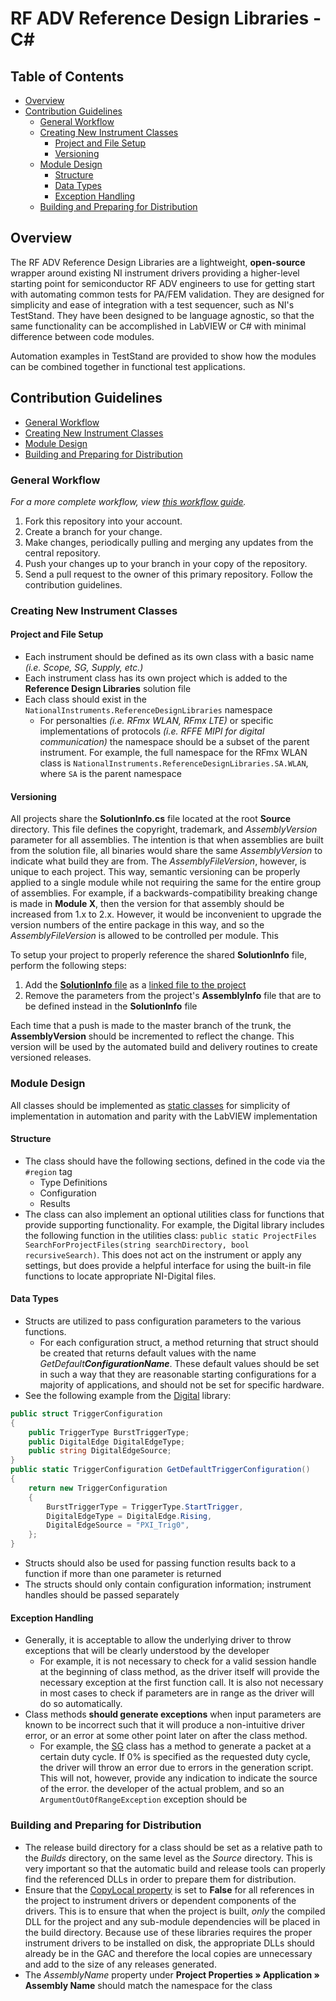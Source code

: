# RF ADV Reference Design Libraries - C#

## Table of Contents

 * [Overview](#overview)
 * [Contribution Guidelines](#contribution-guidelines)
   + [General Workflow](#general-workflow)
   + [Creating New Instrument Classes](#creating-new-instrument-classes)
     - [Project and File Setup](#project-and-file-setup)
     - [Versioning](#versioning)
   + [Module Design](#module-design)
     - [Structure](#structure)
     - [Data Types](#data-types)
     - [Exception Handling](#exception-handling)
   + [Building and Preparing for Distribution](#building-and-preparing-for-distribution)


## Overview

The RF ADV Reference Design Libraries are a lightweight, **open-source** wrapper around existing NI instrument drivers providing a higher-level starting point for semiconductor RF ADV engineers to use for getting start with automating common tests for PA/FEM validation. They are designed for simplicity and ease of integration with a test sequencer, such as NI's TestStand. They have been designed to be language agnostic, so that the same functionality can be accomplished in LabVIEW or C# with minimal difference between code modules. 

Automation examples in TestStand are provided to show how the modules can be combined together in functional test applications. 

## Contribution Guidelines

 + [General Workflow](#general-workflow)
 + [Creating New Instrument Classes](#creating-new-instrument-classes)
 + [Module Design](#module-design)
 + [Building and Preparing for Distribution](#building-and-preparing-for-distribution)

### General Workflow
*For a more complete workflow, view [this workflow guide](https://decibel.ni.com/content/docs/DOC-37417).*

1. Fork this repository into your account.
2. Create a branch for your change.
3. Make changes, periodically pulling and merging any updates from the central repository.
4. Push your changes up to your branch in your copy of the repository.
5. Send a pull request to the owner of this primary repository. Follow the contribution guidelines.

### Creating New Instrument Classes


#### Project and File Setup
- Each instrument should be defined as its own class with a basic name *(i.e. Scope, SG, Supply, etc.)*
- Each instrument class has its own project which is added to the **Reference Design Libraries** solution file
- Each class should exist in the `NationalInstruments.ReferenceDesignLibraries` namespace
   - For personalties *(i.e. RFmx WLAN, RFmx LTE)* or specific implementations of protocols *(i.e. RFFE MIPI for digital communication)* the namespace should be a subset of the parent instrument. For example, the full namespace for the RFmx WLAN class is `NationalInstruments.ReferenceDesignLibraries.SA.WLAN`, where `SA` is the parent namespace

#### Versioning

All projects share the **SolutionInfo.cs** file located at the root **Source** directory. This file defines the copyright, trademark, and *AssemblyVersion* parameter for all assemblies. The intention is that when assemblies are built from the solution file, all binaries would share the same *AssemblyVersion* to indicate what build they are from. The *AssemblyFileVersion*, however, is unique to each project. This way, semantic versioning can be properly applied to a single module while not requiring the same for the entire group of assemblies. For example, if a backwards-compatibility breaking change is made in **Module X**, then the version for that assembly should be increased from 1.x to 2.x. However, it would be inconvenient to upgrade the version numbers of the entire package in this way, and so the *AssemblyFileVersion* is allowed to be controlled per module. This

To setup your project to properly reference the shared **SolutionInfo** file, perform the following steps:
1) Add the [**SolutionInfo** file](/Source/SolutionInfo.cs) as a [linked file to the project](https://theburningmonk.com/2010/03/net-tips-use-a-shared-assemblyinfo-cs-for-your-solution/)
2) Remove the parameters from the project's **AssemblyInfo** file that are to be defined instead in the **SolutionInfo** file

Each time that a push is made to the master branch of the trunk, the **AssemblyVersion** should be incremented to reflect the change. This version will be used by the automated build and delivery routines to create versioned releases.

### Module Design

All classes should be implemented as [static classes](https://docs.microsoft.com/en-us/dotnet/csharp/programming-guide/classes-and-structs/static-classes-and-static-class-members) for simplicity of implementation in automation and parity with the LabVIEW implementation

#### Structure
- The class should have the following sections, defined in the code via the `#region` tag
   - Type Definitions
   - Configuration
   - Results
 - The class can also implement an optional utilities class for functions that provide supporting functionality. For example, the Digital library includes the following function in the utilities class: `public static ProjectFiles SearchForProjectFiles(string searchDirectory, bool recursiveSearch)`. This does not act on the instrument or apply any settings, but does provide a helpful interface for using the built-in file functions to locate appropriate NI-Digital files.

#### Data Types
- Structs are utilized to pass configuration parameters to the various functions.
   - For each configuration struct, a method returning that struct should be created that returns default values with the name *GetDefault**ConfigurationName***. These default values should be set in such a way that they are reasonable starting configurations for a majority of applications, and should not be set for specific hardware.
- See the following example from the [Digital](Source/Digital/Digital.cs) library:

```c#
public struct TriggerConfiguration
{
    public TriggerType BurstTriggerType;
    public DigitalEdge DigitalEdgeType;
    public string DigitalEdgeSource;
}
public static TriggerConfiguration GetDefaultTriggerConfiguration()
{
    return new TriggerConfiguration
    {
        BurstTriggerType = TriggerType.StartTrigger,
        DigitalEdgeType = DigitalEdge.Rising,
        DigitalEdgeSource = "PXI_Trig0",
    };
}
```
- Structs should also be used for passing function results back to a function if more than one parameter is returned
- The structs should only contain configuration information; instrument handles should be passed separately

#### Exception Handling
- Generally, it is acceptable to allow the underlying driver to throw exceptions that will be clearly understood by the developer
   - For example, it is not necessary to check for a valid session handle at the beginning of class method, as the driver itself will provide the necessary exception at the first function call. It is also not necessary in most cases to check if parameters are in range as the driver will do so automatically.
- Class methods **should generate exceptions** when input parameters are known to be incorrect such that it will produce a non-intuitive driver error, or an error at some other point later on after the class method. 
   - For example, the [SG](/dotNET/Source/SG/SG.cs) class has a method to generate a packet at a certain duty cycle. If 0% is specified as the requested duty cycle, the driver will throw an error due to errors in the generation script. This will not, however, provide any indication to indicate the source of the error.
 the developer of the actual problem, and so an `ArgumentOutOfRangeException` exception should be 

### Building and Preparing for Distribution
   
- The release build directory for a class should be set as a relative path to the *Builds* directory, on the same level as the *Source* directory. This is very important so that the automatic build and release tools can properly find the referenced DLLs in order to prepare them for distribution.
- Ensure that the [CopyLocal property](https://docs.microsoft.com/en-us/dotnet/api/vslangproj.reference.copylocal?view=visualstudiosdk-2017) is set to **False** for all references in the project to instrument drivers or dependent components of the drivers. This is to ensure that when the project is built, *only* the compiled DLL for the project and any sub-module dependencies will be placed in the build directory. Because use of these libraries requires the proper instrument drivers to be installed on disk, the appropriate DLLs should already be in the GAC and therefore the local copies are unnecessary and add to the size of any releases generated.
- The *AssemblyName* property under **Project Properties » Application » Assembly Name** should match the namespace for the class

